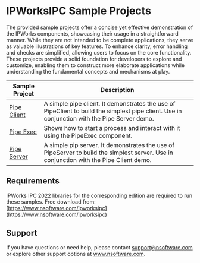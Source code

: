 # IPWorksIPC Sample Projects
The provided sample projects offer a concise yet effective demonstration of the IPWorks components, showcasing their usage in a straightforward manner. While they are not intended to be complete applications, they serve as valuable illustrations of key features. To enhance clarity, error handling and checks are simplified, allowing users to focus on the core functionality. These projects provide a solid foundation for developers to explore and customize, enabling them to construct more elaborate applications while understanding the fundamental concepts and mechanisms at play.

| Sample Project | Description |
| --- | --- |
| [Pipe Client](./Pipe%20Client) | A simple pipe client. It demonstrates the use of PipeClient to build the simplest pipe client. Use in conjunction with the Pipe Server demo. |
| [Pipe Exec](./Pipe%20Exec) | Shows how to start a process and interact with it using the PipeExec component. |
| [Pipe Server](./Pipe%20Server) | A simple pip server. It demonstrates the use of PipeServer to build the simplest server. Use in conjunction with the Pipe Client demo. |

## Requirements
IPWorks IPC 2022 libraries for the corresponding edition are required to run these samples.  Free download from: [https://www.nsoftware.com/ipworksipc](https://www.nsoftware.com/ipworksipc)

## Support
If you have questions or need help, please contact support@nsoftware.com or explore other support options 
at www.nsoftware.com.
